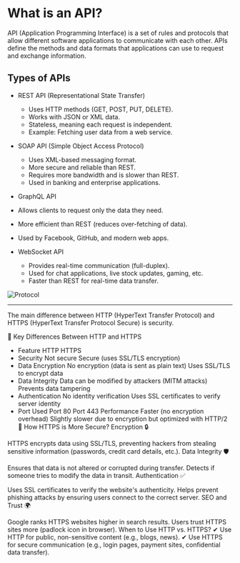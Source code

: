 # What is an API?

API (Application Programming Interface) is a set of rules and protocols that allow different software applications to communicate with each other. APIs define the methods and data formats that applications can use to request and exchange information.

## Types of APIs

- REST API (Representational State Transfer)
  - Uses HTTP methods (GET, POST, PUT, DELETE).
  - Works with JSON or XML data.
  - Stateless, meaning each request is independent.
  - Example: Fetching user data from a web service.
    
- SOAP API (Simple Object Access Protocol)

  - Uses XML-based messaging format.
  - More secure and reliable than REST.
  - Requires more bandwidth and is slower than REST.
  - Used in banking and enterprise applications.

- GraphQL API

- Allows clients to request only the data they need.
- More efficient than REST (reduces over-fetching of data).
- Used by Facebook, GitHub, and modern web apps.

- WebSocket API

  - Provides real-time communication (full-duplex).
  - Used for chat applications, live stock updates, gaming, etc.
  - Faster than REST for real-time data transfer.


![Protocol](https://github.com/user-attachments/assets/e0091b70-d47e-465e-beb4-4fb67871da57)

---------------------------------------------------------------------------------------------------------

The main difference between HTTP (HyperText Transfer Protocol) and HTTPS (HyperText Transfer Protocol Secure) is security.

🔹 Key Differences Between HTTP and HTTPS

- Feature	HTTP	HTTPS
- Security	Not secure	Secure (uses SSL/TLS encryption)
- Data Encryption	No encryption (data is sent as plain text)	Uses SSL/TLS to encrypt data
- Data Integrity	Data can be modified by attackers (MITM attacks)	Prevents data tampering
- Authentication	No identity verification	Uses SSL certificates to verify server identity
- Port Used	Port 80	Port 443
Performance	Faster (no encryption overhead)	Slightly slower due to encryption but optimized with HTTP/2
🔹 How HTTPS is More Secure?
Encryption 🔒

HTTPS encrypts data using SSL/TLS, preventing hackers from stealing sensitive information (passwords, credit card details, etc.).
Data Integrity 🛡

Ensures that data is not altered or corrupted during transfer.
Detects if someone tries to modify the data in transit.
Authentication ✅

Uses SSL certificates to verify the website's authenticity.
Helps prevent phishing attacks by ensuring users connect to the correct server.
SEO and Trust 🌍

Google ranks HTTPS websites higher in search results.
Users trust HTTPS sites more (padlock icon in browser).
When to Use HTTP vs. HTTPS?
✔ Use HTTP for public, non-sensitive content (e.g., blogs, news).
✔ Use HTTPS for secure communication (e.g., login pages, payment sites, confidential data transfer).
